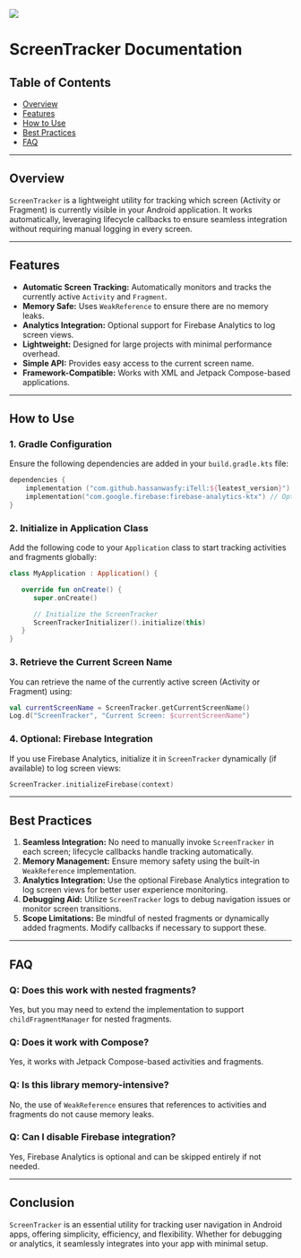 [![](https://jitpack.io/v/hassanwasfy/iTell.svg)](https://jitpack.io/#hassanwasfy/iTell)

# **ScreenTracker Documentation**

## **Table of Contents**
- [Overview](#overview)
- [Features](#features)
- [How to Use](#how-to-use)
- [Best Practices](#best-practices)
- [FAQ](#faq)

---

## **Overview**
`ScreenTracker` is a lightweight utility for tracking which screen (Activity or Fragment) is currently visible in your Android application. It works automatically, leveraging lifecycle callbacks to ensure seamless integration without requiring manual logging in every screen.

---

## **Features**
- **Automatic Screen Tracking:** Automatically monitors and tracks the currently active `Activity` and `Fragment`.
- **Memory Safe:** Uses `WeakReference` to ensure there are no memory leaks.
- **Analytics Integration:** Optional support for Firebase Analytics to log screen views.
- **Lightweight:** Designed for large projects with minimal performance overhead.
- **Simple API:** Provides easy access to the current screen name.
- **Framework-Compatible:** Works with XML and Jetpack Compose-based applications.

---

## **How to Use**

### **1. Gradle Configuration**
Ensure the following dependencies are added in your `build.gradle.kts` file:

```kotlin
dependencies {
    implementation ("com.github.hassanwasfy:iTell:${leatest_version}")
    implementation("com.google.firebase:firebase-analytics-ktx") // Optional Firebase Analytics
}
```

### **2. Initialize in Application Class**
Add the following code to your `Application` class to start tracking activities and fragments globally:

```kotlin
class MyApplication : Application() {

   override fun onCreate() {
      super.onCreate()

      // Initialize the ScreenTracker
      ScreenTrackerInitializer().initialize(this)
   }
}
```

### **3. Retrieve the Current Screen Name**
You can retrieve the name of the currently active screen (Activity or Fragment) using:

```kotlin
val currentScreenName = ScreenTracker.getCurrentScreenName()
Log.d("ScreenTracker", "Current Screen: $currentScreenName")
```

### **4. Optional: Firebase Integration**
If you use Firebase Analytics, initialize it in `ScreenTracker` dynamically (if available) to log screen views:

```kotlin
ScreenTracker.initializeFirebase(context)
```

---

## **Best Practices**
1. **Seamless Integration:** No need to manually invoke `ScreenTracker` in each screen; lifecycle callbacks handle tracking automatically.
2. **Memory Management:** Ensure memory safety using the built-in `WeakReference` implementation.
3. **Analytics Integration:** Use the optional Firebase Analytics integration to log screen views for better user experience monitoring.
4. **Debugging Aid:** Utilize `ScreenTracker` logs to debug navigation issues or monitor screen transitions.
5. **Scope Limitations:** Be mindful of nested fragments or dynamically added fragments. Modify callbacks if necessary to support these.

---

## **FAQ**

### **Q: Does this work with nested fragments?**
Yes, but you may need to extend the implementation to support `childFragmentManager` for nested fragments.

### **Q: Does it work with Compose?**
Yes, it works with Jetpack Compose-based activities and fragments.

### **Q: Is this library memory-intensive?**
No, the use of `WeakReference` ensures that references to activities and fragments do not cause memory leaks.

### **Q: Can I disable Firebase integration?**
Yes, Firebase Analytics is optional and can be skipped entirely if not needed.

---

## **Conclusion**
`ScreenTracker` is an essential utility for tracking user navigation in Android apps, offering simplicity, efficiency, and flexibility. Whether for debugging or analytics, it seamlessly integrates into your app with minimal setup.

